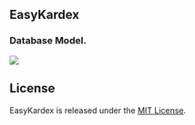 
## EasyKardex

### Database Model.

![](https://github.com/jmarkstar/EasyKardex/blob/master/Database/easy_kardex_diagram.png)


## License

EasyKardex is released under the [MIT License](https://github.com/jmarkstar/EasyKardex/blob/master/LICENSE).